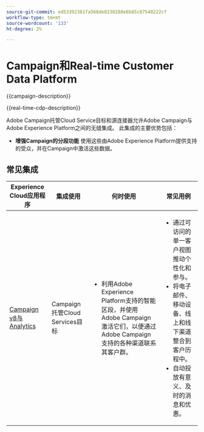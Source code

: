 ```yaml
---
source-git-commit: ed53392381fa568de8230288e6b85c87540222cf
workflow-type: tm+mt
source-wordcount: '133'
ht-degree: 2%

---
```



# Campaign和Real-time Customer Data Platform

{{campaign-description}}

{{real-time-cdp-description}}

Adobe Campaign托管Cloud Service目标和源连接器允许Adobe Campaign与Adobe Experience Platform之间的无缝集成。 此集成的主要优势包括：

+ **增强Campaign的分段功能** 使用这些由Adobe Experience Platform提供支持的受众，并在Campaign中激活这些数据。

## 常见集成

<table>
    <thead>
        <tr>
            <th>Experience Cloud应用程序</th>
            <th>集成使用</th>
            <th>何时使用</th>
            <th>常见用例</th>
        </tr>
    </thead>
    <tbody>
        <tr>
            <td><a href="../../integrations/tutorials/campaign-real-time-cdp/campaign-v8-real-time-cdp.md" target="_blank" rel="noreferrer">Campaign v8与Analytics</a></td>
            <td>Campaign托管Cloud Services目标</td>
            <td>
                <ul>
                    <li>利用Adobe Experience Platform支持的智能区段，并使用Adobe Campaign激活它们，以便通过Adobe Campaign支持的各种渠道联系其客户群。</li>
                </ul>
            </td>
            <td>
              <ul>
                <li>通过可访问的单一客户视图推动个性化和参与。</li>
                <li>将电子邮件、移动设备、线上和线下渠道整合到客户历程中。</li>
                <li>自动投放有意义、及时的消息和优惠。</li>
               <ul>
            </td>
        </tr>              
    </tbody>          
</table>
